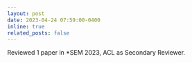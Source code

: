 ```yaml
---
layout: post
date: 2023-04-24 07:59:00-0400
inline: true
related_posts: false
---
```


Reviewed 1 paper in *SEM 2023, ACL as Secondary Reviewer.